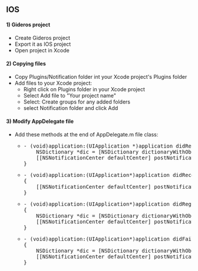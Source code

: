 <h2>IOS</h2>
<h4>1) Gideros project</h4>
<ul>
<li>Create Gideros project</li>
<li>Export it as IOS project</li>
<li>Open project in Xcode</li>
</ul>
<h4>2) Copying files</h4>
<ul>
<li>Copy Plugins/Notification folder int your Xcode project's Plugins folder</li>
<li>Add files to your Xcode project:
<ul>
<li>Right click on Plugins folder in your Xcode project</li>
<li>Select Add file to "Your project name"</li>
<li>Select: Create groups for any added folders</li>
<li>select Notification folder and click Add</li>
</ul>
</li>
</ul>
<h4>3) Modify AppDelegate file</h4>
<ul>
<li>Add these methods at the end of AppDelegate.m file class:</li>
<ul>
<li><pre>- (void)application:(UIApplication *)application didReceiveLocalNotification:(UILocalNotification *)notification {
    NSDictionary *dic = [NSDictionary dictionaryWithObject:notification forKey:@"notification"];
    [[NSNotificationCenter defaultCenter] postNotificationName:@"onLocalNotification" object:self userInfo:dic];
}</pre></li>
<li><pre>- (void)application:(UIApplication*)application didReceiveRemoteNotification:(NSDictionary*)userInfo
{
    [[NSNotificationCenter defaultCenter] postNotificationName:@"onPushNotification" object:self userInfo:userInfo];
}</pre></li>
<li><pre>- (void)application:(UIApplication*)application didRegisterForRemoteNotificationsWithDeviceToken:(NSData*)deviceToken
{
    NSDictionary *dic = [NSDictionary dictionaryWithObject:[deviceToken description] forKey:@"token"];
    [[NSNotificationCenter defaultCenter] postNotificationName:@"onPushRegistration" object:self userInfo:dic];
}</pre></li>
<li><pre>- (void)application:(UIApplication*)application didFailToRegisterForRemoteNotificationsWithError:(NSError*)error
{
    NSDictionary *dic = [NSDictionary dictionaryWithObject:error forKey:@"error"];
    [[NSNotificationCenter defaultCenter] postNotificationName:@"onPushRegistrationError" object:self userInfo:dic];
}</pre></li>
</ul>
</ul>